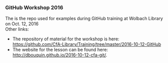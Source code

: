 ### GitHub Workshop 2016    
The is the repo used for examples during GitHub training at Wolbach Library on Oct. 12, 2016    
Other links:    
+ The repository of material for the workshop is here: https://github.com/CfA-Library/Training/tree/master/2016-10-12-GitHub   
+ The website for the lesson can be found here: http://dbouquin.github.io/2016-10-12-cfa-git/.   

